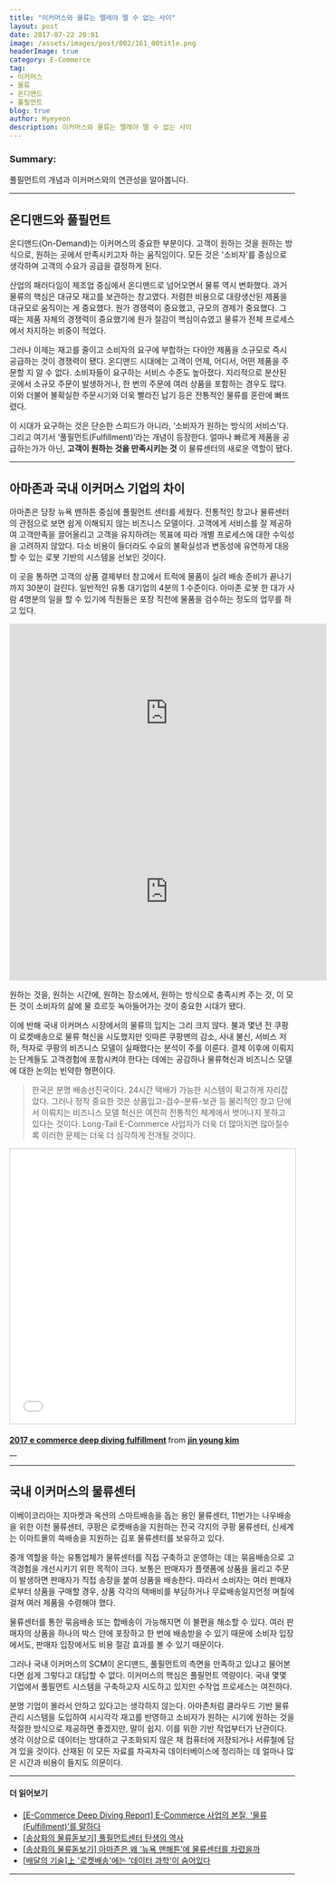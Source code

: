 ```yaml
---
title: "이커머스와 물류는 뗄레야 뗄 수 없는 사이"
layout: post
date: 2017-07-22 20:01
image: /assets/images/post/002/161_00title.png
headerImage: true
category: E-Commerce
tag:
- 이커머스
- 물류
- 온디맨드
- 풀필먼트
blog: true
author: Hyeyeon
description: 이커머스와 물류는 뗄레야 뗄 수 없는 사이
---
```


### Summary:

풀필먼트의 개념과 이커머스와의 연관성을 알아봅니다.

---

## 온디맨드와 풀필먼트

온디맨드(On-Demand)는 이커머스의 중요한 부분이다. 고객이 원하는 것을 원하는 방식으로, 원하는 곳에서 만족시키고자 하는 움직임이다. 모든 것은 '소비자'를 중심으로 생각하며 고객의 수요가 공급을 결정하게 된다.

산업의 패러다임이 제조업 중심에서 온디맨드로 넘어오면서 물류 역시 변화했다. 과거 물류의 핵심은 대규모 재고를 보관하는 창고였다. 저렴한 비용으로 대량생산된 제품을 대규모로 움직이는 게 중요했다. 원가 경쟁력이 중요했고, 규모의 경제가 중요했다. 그 때는 제품 자체의 경쟁력이 중요했기에 원가 절감이 핵심이슈였고 물류가 전체 프로세스에서 차지하는 비중이 적었다.

그러나 이제는 재고를 줄이고 소비자의 요구에 부합하는 다야안 제품을 소규모로 즉시 공급하는 것이 경쟁력이 됐다. 온디맨드 시대에는 고객이 언제, 어디서, 어떤 제품을 주문할 지 알 수 없다. 소비자들이 요구하는 서비스 수준도 높아졌다. 지리적으로 분산된 곳에서 소규모 주문이 발생하거나, 한 번의 주문에 여러 상품을 포함하는 경우도 많다. 이와 더불어 불확실한 주문시기와 더욱 빨라진 납기 등은 전통적인 물류를 혼란에 빠뜨렸다.

이 시대가 요구하는 것은 단순한 스피드가 아니라, ‘소비자가 원하는 방식의 서비스’다. 그리고 여기서 ‘풀필먼트(Fulfillment)’라는 개념이 등장한다. 얼마나 빠르게 제품을 공급하는가가 아닌, **고객이 원하는 것을 만족시키는 것** 이 물류센터의 새로운 역할이 됐다.

---

## 아마존과 국내 이커머스 기업의 차이

아마존은 당장 뉴욕 맨하튼 중심에 풀필먼트 센터를 세웠다. 전통적인 창고나 물류센터의 관점으로 보면 쉽게 이해되지 않는 비즈니스 모델이다. 고객에게 서비스를 잘 제공하여 고객만족을 끌어올리고 고객을 유지하려는 목표에 따라 개별 프로세스에 대한 수익성을 고려하지 않았다. 다소 비용이 들더라도 수요의 불확실성과 변동성에 유연하게 대응할 수 있는 로봇 기반의 시스템을 선보인 것이다.

이 곳을 통하면 고객의 상품 결제부터 창고에서 트럭에 물품이 실려 배송 준비가 끝나기까지 30분이 걸린다. 일반적인 유통 대기업의 4분의 1 수준이다. 아마존 로봇 한 대가 사람 4명분의 일을 할 수 있기에 직원들은 포장 직전에 물품을 검수하는 정도의 업무를 하고 있다.

<p align="middle">
<iframe width="560" height="315" src="https://www.youtube.com/embed/wmzxs4etTdg" frameborder="0" allowfullscreen></iframe>

<iframe width="560" height="315" src="https://www.youtube.com/embed/qQPVF7nysgg" frameborder="0" allowfullscreen></iframe>
<figcaption class="caption">원하는 것을, 원하는 시간에, 원하는 장소에서, 원하는 방식으로 충족시켜 주는 것, 이 모든 것이 소비자의 삶에 물 흐르듯 녹아들어가는 것이 중요한 시대가 됐다.</figcaption>
</p>

이에 반해 국내 이커머스 시장에서의 물류의 입지는 그리 크지 않다. 불과 몇년 전 쿠팡이 로켓배송으로 물류 혁신을 시도했지만 잇따른 쿠팡맨의 감소, 사내 불신, 서비스 저하, 적자로 쿠팡의 비즈니스 모델이 실패했다는 분석이 주를 이룬다. 결제 이후에 이뤄지는 단계들도 고객경험에 포함시켜야 한다는 데에는 공감하나 물류혁신과 비즈니스 모델에 대한 논의는 빈약한 형편이다.

> 한국은 분명 배송선진국이다. 24시간 택배가 가능한 시스템이 확고하게 자리잡았다. 그러나 정작 중요한 것은 상품입고-검수-분류-보관 등 물리적인 창고 단에서 이뤄지는 비즈니스 모델 혁신은 여전히 전통적인 체계에서 벗어나지 못하고 있다는 것이다. Long-Tail E-Commerce 사업자가 더욱 더 많아지면 많아질수록 이러한 문제는 더욱 더 심각하게 전개될 것이다.

<p align="middle">
<iframe src="//www.slideshare.net/slideshow/embed_code/key/wSUEjHIYggVz0J" width="595" height="485" frameborder="0" marginwidth="0" marginheight="0" scrolling="no" style="border:1px solid #CCC; border-width:1px; margin-bottom:5px; max-width: 100%;" allowfullscreen> </iframe> <div style="margin-bottom:5px"> <strong> <a href="//www.slideshare.net/human5804/2017-e-commerce-deep-diving-fulfillment" title="2017 e commerce deep diving fulfillment" target="_blank">2017 e commerce deep diving fulfillment</a> </strong> from <strong><a target="_blank" href="https://www.slideshare.net/human5804">jin young kim</a></strong> </div> __
</p>

---

## 국내 이커머스의 물류센터

이베이코리아는 지마켓과 옥션의 스마트배송을 돕는 용인 물류센터, 11번가는 나우배송을 위한 이천 물류센터, 쿠팡은 로켓배송을 지원하는 전국 각지의 쿠팡 물류센터, 신세계는 이마트몰의 쓱배송을 지원하는 김포 물류센터를 보유하고 있다.

중개 역할을 하는 유통업체가 물류센터를 직접 구축하고 운영하는 데는 묶음배송으로 고객경험을 개선시키기 위한 목적이 크다. 보통은 판매자가 플랫폼에 상품을 올리고 주문이 발생하면 판매자가 직접 송장을 붙여 상품을 배송한다. 따라서 소비자는 여러 판매자로부터 상품을 구매할 경우, 상품 각각의 택배비를 부담하거나 무료배송일지언정 며칠에 걸쳐 여러 제품을 수령해야 했다.

물류센터를 통한 묶음배송 또는 합배송이 가능해지면 이 불편을 해소할 수 있다. 여러 판매자의 상품을 하나의 박스 안에 포장하고 한 번에 배송받을 수 있기 때문에 소비자 입장에서도, 판매자 입장에서도 비용 절감 효과를 볼 수 있기 때문이다.

그러나 국내 이커머스의 SCM이 온디맨드, 풀필먼트의 측면을 만족하고 있냐고 물어본다면 쉽게 그렇다고 대답할 수 없다. 이커머스의 핵심은 풀필먼트 역량이다. 국내 몇몇 기업에서 풀필먼트 시스템을 구축하고자 시도하고 있지만 수작업 프로세스는 여전하다.

분명 기업이 몰라서 안하고 있다고는 생각하지 않는다. 아마존처럼 클라우드 기반 물류관리 시스템을 도입하여 시시각각 재고를 반영하고 소비자가 원하는 시기에 원하는 것을 적절한 방식으로 제공하면 좋겠지만, 말이 쉽지. 이를 위한 기반 작업부터가 난관이다. 생각 이상으로 데이터는 방대하고 구조화되지 않은 채 컴퓨터에 저장되거나 서류철에 담겨 있을 것이다. 산재된 이 모든 자료를 차곡차곡 데이터베이스에 정리하는 데 얼마나 많은 시간과 비용이 들지도 의문이다.

---

#### 더 읽어보기

* [[E-Commerce Deep Diving Report] E-Commerce 사업의 본질, ‘물류(Fulfillment)’를 말하다](http://verticalplatform.kr/archives/8852)
* [[송상화의 물류돋보기] 풀필먼트센터 탄생의 역사](http://www.clomag.co.kr/article/2365)
* [[송상화의 물류돋보기] 아마존은 왜 ‘뉴욕 맨해튼’에 물류센터를 차렸을까](http://www.clomag.co.kr/article/2373)
* [[배달의 기술]上 '로켓배송'에는 '데이터 과학'이 숨어있다](http://www.ajunews.com/view/20170501000009164)

---
